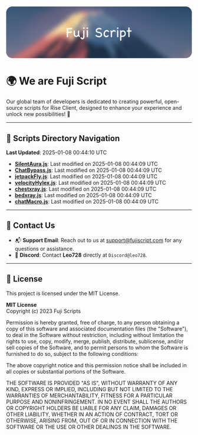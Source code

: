 ![Banner](.github/b.webp)

# 🌍 **We are Fuji Script**

Our global team of developers is dedicated to creating powerful, open-source scripts for Rise Client, designed to enhance your experience and unlock new possibilities! 🌟

---
<!-- SCRIPTS_NAVIGATION_START -->
## 📂 **Scripts Directory Navigation**

**Last Updated**: 2025-01-08 00:44:10 UTC

- **[SilentAura.js](scripts/SilentAura.js)**: Last modified on 2025-01-08 00:44:09 UTC
- **[ChatBypass.js](scripts/ChatBypass.js)**: Last modified on 2025-01-08 00:44:09 UTC
- **[jetpackFly.js](scripts/jetpackFly.js)**: Last modified on 2025-01-08 00:44:09 UTC
- **[velocityHylex.js](scripts/velocityHylex.js)**: Last modified on 2025-01-08 00:44:09 UTC
- **[chestxray.js](scripts/chestxray.js)**: Last modified on 2025-01-08 00:44:09 UTC
- **[bedxray.js](scripts/bedxray.js)**: Last modified on 2025-01-08 00:44:09 UTC
- **[chatMacro.js](scripts/chatMacro.js)**: Last modified on 2025-01-08 00:44:09 UTC

<!-- SCRIPTS_NAVIGATION_END -->

---

## 💬 **Contact Us**  
- 📬 **Support Email**: Reach out to us at [support@fujiscript.com](mailto:support@fujiscript.com) for any questions or assistance.  
- 💬 **Discord**: Contact **Leo728** directly at `Discord@leo728`.

---

## 📜 **License**

This project is licensed under the MIT License.  

**MIT License**  
Copyright (c) 2023 Fuji Scripts  

Permission is hereby granted, free of charge, to any person obtaining a copy of this software and associated documentation files (the "Software"), to deal in the Software without restriction, including without limitation the rights to use, copy, modify, merge, publish, distribute, sublicense, and/or sell copies of the Software, and to permit persons to whom the Software is furnished to do so, subject to the following conditions:  

The above copyright notice and this permission notice shall be included in all copies or substantial portions of the Software.  

THE SOFTWARE IS PROVIDED "AS IS", WITHOUT WARRANTY OF ANY KIND, EXPRESS OR IMPLIED, INCLUDING BUT NOT LIMITED TO THE WARRANTIES OF MERCHANTABILITY, FITNESS FOR A PARTICULAR PURPOSE AND NONINFRINGEMENT. IN NO EVENT SHALL THE AUTHORS OR COPYRIGHT HOLDERS BE LIABLE FOR ANY CLAIM, DAMAGES OR OTHER LIABILITY, WHETHER IN AN ACTION OF CONTRACT, TORT OR OTHERWISE, ARISING FROM, OUT OF OR IN CONNECTION WITH THE SOFTWARE OR THE USE OR OTHER DEALINGS IN THE SOFTWARE.  
